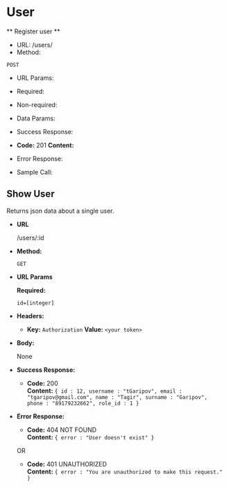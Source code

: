 # User

** Register user **

* URL:
/users/
* Method:
```
POST
```
* URL Params:
- Required:

- Non-required:

* Data Params:

* Success Response:
- **Code:** 201
  **Content:** 
* Error Response:

* Sample Call:

**Show User**
----
  Returns json data about a single user.

* **URL**

  /users/:id

* **Method:**

  `GET`
  
*  **URL Params**

   **Required:**
 
   `id=[integer]`

* **Headers:**

  * **Key:** `Authorization`
    **Value:** `<your token>`

* **Body:**

  None

* **Success Response:**

  * **Code:** 200 <br />
    **Content:** `{ id : 12, username : "tGaripov", email : "tgaripov@gmail.com", name : "Tagir", surname : "Garipov", phone : "89179232662", role_id : 1 }`
 
* **Error Response:**

  * **Code:** 404 NOT FOUND <br />
    **Content:** `{ error : "User doesn't exist" }`

  OR

  * **Code:** 401 UNAUTHORIZED <br />
    **Content:** `{ error : "You are unauthorized to make this request." }`
